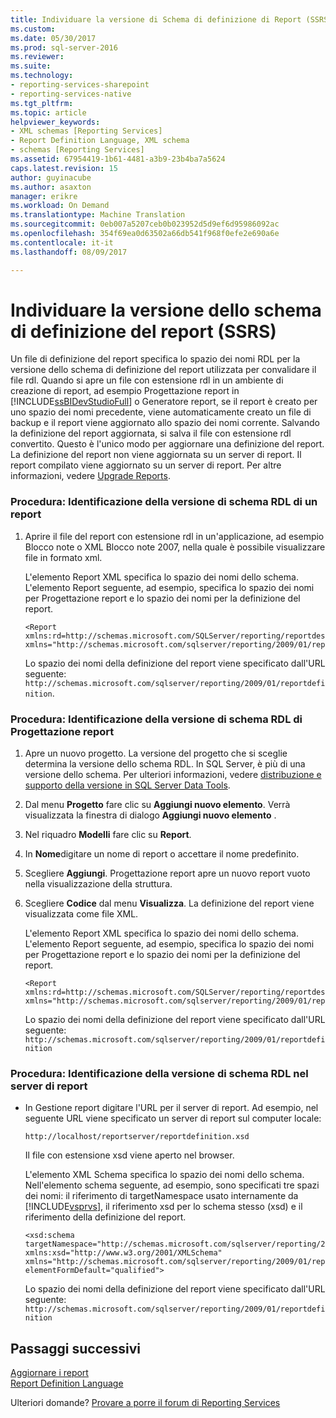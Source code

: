 ```yaml
---
title: Individuare la versione di Schema di definizione di Report (SSRS) | Documenti Microsoft
ms.custom: 
ms.date: 05/30/2017
ms.prod: sql-server-2016
ms.reviewer: 
ms.suite: 
ms.technology:
- reporting-services-sharepoint
- reporting-services-native
ms.tgt_pltfrm: 
ms.topic: article
helpviewer_keywords:
- XML schemas [Reporting Services]
- Report Definition Language, XML schema
- schemas [Reporting Services]
ms.assetid: 67954419-1b61-4481-a3b9-23b4ba7a5624
caps.latest.revision: 15
author: guyinacube
ms.author: asaxton
manager: erikre
ms.workload: On Demand
ms.translationtype: Machine Translation
ms.sourcegitcommit: 0eb007a5207ceb0b023952d5d9ef6d95986092ac
ms.openlocfilehash: 354f69ea0d63502a66db541f968f0efe2e690a6e
ms.contentlocale: it-it
ms.lasthandoff: 08/09/2017

---
```


# <a name="find-the-report-definition-schema-version-ssrs"></a>Individuare la versione dello schema di definizione del report (SSRS)

Un file di definizione del report specifica lo spazio dei nomi RDL per la versione dello schema di definizione del report utilizzata per convalidare il file rdl. Quando si apre un file con estensione rdl in un ambiente di creazione di report, ad esempio Progettazione report in [!INCLUDE[ssBIDevStudioFull](../../includes/ssbidevstudiofull-md.md)] o Generatore report, se il report è creato per uno spazio dei nomi precedente, viene automaticamente creato un file di backup e il report viene aggiornato allo spazio dei nomi corrente. Salvando la definizione del report aggiornata, si salva il file con estensione rdl convertito. Questo è l'unico modo per aggiornare una definizione del report. La definizione del report non viene aggiornata su un server di report. Il report compilato viene aggiornato su un server di report. Per altre informazioni, vedere [Upgrade Reports](../../reporting-services/install-windows/upgrade-reports.md).  
  
### <a name="how-to-identify-the-rdl-schema-version-of-a-report"></a>Procedura: Identificazione della versione di schema RDL di un report  
  
1.  Aprire il file del report con estensione rdl in un'applicazione, ad esempio Blocco note o XML Blocco note 2007, nella quale è possibile visualizzare file in formato xml.  
  
     L'elemento Report XML specifica lo spazio dei nomi dello schema. L'elemento Report seguente, ad esempio, specifica lo spazio dei nomi per Progettazione report e lo spazio dei nomi per la definizione del report.  
  
    ```  
    <Report xmlns:rd=http://schemas.microsoft.com/SQLServer/reporting/reportdesigner   
    xmlns="http://schemas.microsoft.com/sqlserver/reporting/2009/01/reportdefinition">  
    ```  
  
     Lo spazio dei nomi della definizione del report viene specificato dall'URL seguente: `http://schemas.microsoft.com/sqlserver/reporting/2009/01/reportdefinition`.  
  
### <a name="how-to-identify-the-rdl-schema-version-of-report-designer"></a>Procedura: Identificazione della versione di schema RDL di Progettazione report  
  
1.  Apre un nuovo progetto. La versione del progetto che si sceglie determina la versione dello schema RDL. In SQL Server, è più di una versione dello schema. Per ulteriori informazioni, vedere [distribuzione e supporto della versione in SQL Server Data Tools](../../reporting-services/tools/deployment-and-version-support-in-sql-server-data-tools-ssrs.md).  
  
2.  Dal menu **Progetto** fare clic su **Aggiungi nuovo elemento**. Verrà visualizzata la finestra di dialogo **Aggiungi nuovo elemento** .  
  
3.  Nel riquadro **Modelli** fare clic su **Report**.  
  
4.  In **Nome**digitare un nome di report o accettare il nome predefinito.  
  
5.  Scegliere **Aggiungi**. Progettazione report apre un nuovo report vuoto nella visualizzazione della struttura.  
  
6.  Scegliere **Codice** dal menu **Visualizza**. La definizione del report viene visualizzata come file XML.  
  
     L'elemento Report XML specifica lo spazio dei nomi dello schema. L'elemento Report seguente, ad esempio, specifica lo spazio dei nomi per Progettazione report e lo spazio dei nomi per la definizione del report.  
  
    ```  
    <Report xmlns:rd=http://schemas.microsoft.com/SQLServer/reporting/reportdesigner  
    xmlns="http://schemas.microsoft.com/sqlserver/reporting/2009/01/reportdefinition">  
    ```  
  
     Lo spazio dei nomi della definizione del report viene specificato dall'URL seguente: `http://schemas.microsoft.com/sqlserver/reporting/2009/01/reportdefinition`  
  
### <a name="how-to-identify-the-rdl-schema-version-on-the-report-server"></a>Procedura: Identificazione della versione di schema RDL nel server di report  
  
-   In Gestione report digitare l'URL per il server di report. Ad esempio, nel seguente URL viene specificato un server di report sul computer locale:  
  
     `http://localhost/reportserver/reportdefinition.xsd`  
  
     Il file con estensione xsd viene aperto nel browser.  
  
     L'elemento XML Schema specifica lo spazio dei nomi dello schema. Nell'elemento schema seguente, ad esempio, sono specificati tre spazi dei nomi: il riferimento di targetNamespace usato internamente da [!INCLUDE[vsprvs](../../includes/vsprvs-md.md)], il riferimento xsd per lo schema stesso (xsd) e il riferimento della definizione del report.  
  
    ```  
    <xsd:schema   
    targetNamespace="http://schemas.microsoft.com/sqlserver/reporting/2009/01/reportdefinition"   
    xmlns:xsd="http://www.w3.org/2001/XMLSchema"   
    xmlns="http://schemas.microsoft.com/sqlserver/reporting/2009/01/reportdefinition"   
    elementFormDefault="qualified">  
    ```  
  
     Lo spazio dei nomi della definizione del report viene specificato dall'URL seguente: `http://schemas.microsoft.com/sqlserver/reporting/2009/01/reportdefinition`  

## <a name="next-steps"></a>Passaggi successivi

[Aggiornare i report](../../reporting-services/install-windows/upgrade-reports.md)   
[Report Definition Language](../../reporting-services/reports/report-definition-language-ssrs.md)  

Ulteriori domande? [Provare a porre il forum di Reporting Services](http://go.microsoft.com/fwlink/?LinkId=620231)

